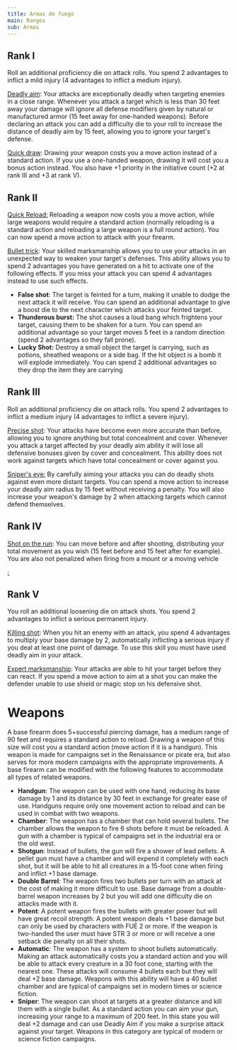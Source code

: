 ```yaml
---
title: Armas de fuego
main: Rangos
sub: Armas
---
```


## Rank I

Roll an additional proficiency die on attack rolls. You spend 2 advantages to inflict a mild injury (4 advantages to inflict a medium injury).

<u>Deadly aim</u>: Your attacks are exceptionally deadly when targeting enemies in a close range. Whenever you attack a target which is less than 30 feet away your damage will ignore all defense modifiers given by natural or manufactured armor (15 feet away for one-handed weapons). Before declaring an attack you can add a difficulty die to your roll to increase the distance of deadly aim by 15 feet, allowing you to ignore your target's defense.



<u>Quick draw</u>: Drawing your weapon costs you a move action instead of a standard action. If you use a one-handed weapon, drawing it will cost you a bonus action instead. You also have +1 priority in the initiative count (+2 at rank III and +3 at rank V).

## Rank II

<u>Quick Reload:</u> Reloading a weapon now costs you a move action, while large weapons would require a standard action (normally reloading is a standard action and reloading a large weapon is a full round action). You can now spend a move action to attack with your firearm.

<u>Bullet trick</u>: Your skilled marksmanship allows you to use your attacks in an unexpected way to weaken your target's defenses. This ability allows you to spend 2 advantages you have generated on a hit to activate one of the following effects. If you miss your attack you can spend 4 advantages instead to use such effects.

- **False shot**: The target is feinted for a turn, making it unable to dodge the next attack it will receive. You can spend an additional advantage to give a boost die to the next character which attacks your feinted target.
- **Thunderous burst:** The shot causes a loud bang which frightens your target, causing them to be shaken for a turn. You can spend an additional advantage so your target moves 5 feet in a random direction (spend 2 advantages so they fall prone).
- **Lucky Shot:** Destroy a small object the target is carrying, such as potions, sheathed weapons or a side bag. If the hit object is a bomb it will explode immediately. You can spend 2 additional advantages so they drop the item they are carrying

## Rank III

Roll an additional proficiency die on attack rolls. You spend 2 advantages to inflict a medium injury (4 advantages to inflict a severe injury).

<u>Precise shot</u>: Your attacks have become even more accurate than before, allowing you to ignore anything but total concealment and cover. Whenever you attack a target affected by your deadly aim ability it will lose all defensive bonuses given by cover and concealment. This ability does not work against targets which have total concealment or cover against you.

<u>Sniper's eye:</u> By carefully aiming your attacks you can do deadly shots against even more distant targets. You can spend a move action to increase your deadly aim radius by 15 feet without receiving a penalty. You will also increase your weapon's damage by 2 when attacking targets which cannot defend themselves. 

## Rank IV

<u>Shot on the run</u>: You can move before and after shooting, distributing your total movement as you wish (15 feet before and 15 feet after for example). You are also not penalized when firing from a mount or a moving vehicle

<u>:</u> 

## Rank V

You roll an additional loosening die on attack shots. You spend 2 advantages to inflict a serious permanent injury.

<u>Killing shot</u>: When you hit an enemy with an attack, you spend 4 advantages to multiply your base damage by 2, automatically inflicting a serious injury if you deal at least one point of damage. To use this skill you must have used deadly aim in your attack.

<u>Expert marksmanship</u>: Your attacks are able to hit your target before they can react. If you spend a move action to aim at a shot you can make the defender unable to use shield or magic stop on his defensive shot.

# Weapons

A base firearm does 5+successful piercing damage, has a medium range of 90 feet and requires a standard action to reload. Drawing a weapon of this size will cost you a standard action (move action if it is a handgun). This weapon is made for campaigns set in the Renaissance or pirate era, but also serves for more modern campaigns with the appropriate improvements. A base firearm can be modified with the following features to accommodate all types of related weapons.

- **Handgun**: The weapon can be used with one hand, reducing its base damage by 1 and its distance by 30 feet in exchange for greater ease of use. Handguns require only one movement action to reload and can be used in combat with two weapons.
- **Chamber**: The weapon has a chamber that can hold several bullets. The chamber allows the weapon to fire 6 shots before it must be reloaded. A gun with a chamber is typical of campaigns set in the industrial era or the old west. 
- **Shotgun**: Instead of bullets, the gun will fire a shower of lead pellets. A pellet gun must have a chamber and will expend it completely with each shot, but it will be able to hit all creatures in a 15-foot cone when firing and inflict +1 base damage. 
- **Double Barrel**: The weapon fires two bullets per turn with an attack at the cost of making it more difficult to use. Base damage from a double-barrel weapon increases by 2 but you will add one difficulty die on attacks made with it.
- **Potent**: A potent weapon fires the bullets with greater power but will have great recoil strength. A potent weapon deals +1 base damage but can only be used by characters with FUE 2 or more. If the weapon is two-handed the user must have STR 3 or more or will receive a one setback die penalty on all their shots.
- **Automatic**: The weapon has a system to shoot bullets automatically. Making an attack automatically costs you a standard action and you will be able to attack every creature in a 30 foot cone, starting with the nearest one. These attacks will consume 4 bullets each but they  will deal +2 base damage. Weapons with this ability will have a 40 bullet chamber and are typical of campaigns set in modern times or science fiction.
- **Sniper**: The weapon can shoot at targets at a greater distance and kill them with a single bullet. As a standard action you can aim your gun, increasing your range to a maximum of 200 feet. In this state you will deal +2 damage and can use Deadly Aim if you make a surprise attack against your target. Weapons in this category are typical of modern or science fiction campaigns.

